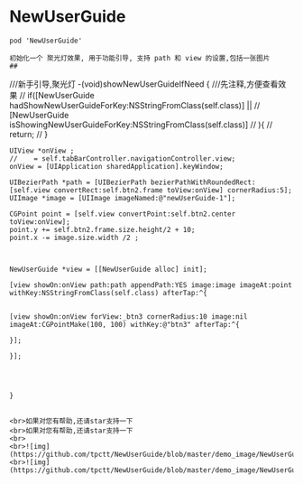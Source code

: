 # NewUserGuide
```
pod 'NewUserGuide'

初始化一个 聚光灯效果, 用于功能引导, 支持 path 和 view 的设置,包括一张图片
##
```
///新手引导,聚光灯
    -(void)showNewUserGuideIfNeed
    {
    ///先注释,方便查看效果
    //    if([NewUserGuide hadShowNewUserGuideForKey:NSStringFromClass(self.class)] ||
    //       [NewUserGuide isShowingNewUserGuideForKey:NSStringFromClass(self.class)]
    //       ){
    //        return;
    //    }

    UIView *onView ;
    //    = self.tabBarController.navigationController.view;
    onView = [UIApplication sharedApplication].keyWindow;

    UIBezierPath *path = [UIBezierPath bezierPathWithRoundedRect:[self.view convertRect:self.btn2.frame toView:onView] cornerRadius:5];
    UIImage *image = [UIImage imageNamed:@"newUserGuide-1"];

    CGPoint point = [self.view convertPoint:self.btn2.center toView:onView];
    point.y += self.btn2.frame.size.height/2 + 10;
    point.x -= image.size.width /2 ;



    NewUserGuide *view = [[NewUserGuide alloc] init];

    [view showOn:onView path:path appendPath:YES image:image imageAt:point withKey:NSStringFromClass(self.class) afterTap:^{


    [view showOn:onView forView:_btn3 cornerRadius:10 image:nil imageAt:CGPointMake(100, 100) withKey:@"btn3" afterTap:^{

    }];

    }];




    }
```

<br>如果对您有帮助,还请star支持一下
<br>如果对您有帮助,还请star支持一下
<br>
<br>![img](https://github.com/tpctt/NewUserGuide/blob/master/demo_image/NewUserGuide1.png)
<br>![img](https://github.com/tpctt/NewUserGuide/blob/master/demo_image/NewUserGuide2.png)
